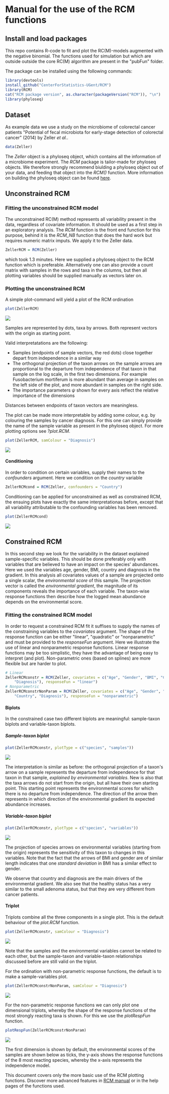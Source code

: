 
Manual for the use of the RCM functions
=======================================

Install and load packages
-------------------------

This repo contains R-code to fit and plot the RC(M)-models augmented with the negative binomial. The functions used for simulation but which are outside outside the core RC(M) algorithm are present in the "pubFun" folder.

The package can be installed using the following commands:

``` r
library(devtools)
install_github("CenterForStatistics-UGent/RCM")
library(RCM)
cat("RCM package version", as.character(packageVersion("RCM")), "\n")
library(phyloseq)
```

Dataset
-------

As example data we use a study on the microbiome of colorectal cancer patients "Potential of fecal microbiota for early-stage detection of colorectal cancer" (2014) by Zeller *et al.*.

``` r
data(Zeller)
```

The *Zeller* object is a phyloseq object, which contains all the information of a microbiome experiment. The *RCM* package is tailor-made for phyloseq objects. We therefore strongly recommend biulding a phyloseq object out of your data, and feeding that object into the *RCM()* function. More information on building the phyloseq object can be found [here](http://joey711.github.io/phyloseq/import-data.html).

Unconstrained RCM
-----------------

### Fitting the unconstrained RCM model

The unconstrained RC(M) method represents all variability present in the data, regardless of covariate information. It should be used as a first step in an exploratory analysis. The *RCM* function is the front end function for this purpose, behind it is the *RCM\_NB* function that does the hard work but requires numeric matrix imputs. We apply it to the Zeller data.

``` r
ZellerRCM = RCM(Zeller)
```

which took 1.3 minutes. Here we supplied a phyloseq object to the RCM function which is preferable. Alternatively one can also provide a count matrix with samples in the rows and taxa in the columns, but then all plotting variables should be supplied manually as vectors later on.

### Plotting the unconstrained RCM

A simple plot-command will yield a plot of the RCM ordination

``` r
plot(ZellerRCM)
```

![](README_figs/README-plotUnconstrainedRCMall-1.png)

Samples are represented by dots, taxa by arrows. Both represent vectors with the origin as starting point.

Valid interpretatations are the following:

-   Samples (endpoints of sample vectors, the red dots) close together depart from independence in a similar way
-   The orthogonal projection of the taxon arrows on the sample arrows are proportional to the departure from independence of that taxon in that sample on the log scale, in the first two dimensions. For example Fusobacterium mortiferum is more abundant than average in samples on the left side of the plot, and more abundant in samples on the right side.
-   The importance parameters *ψ* shown for every axis reflect the relative importance of the dimensions

Distances between endpoints of taxon vectors are meaningless.

The plot can be made more interpretable by adding some colour, e.g. by colouring the samples by cancer diagnosis. For this one can simply provide the name of the sample variable as present in the phyloseq object. For more plotting options see *?plot.RCM*.

``` r
plot(ZellerRCM, samColour = "Diagnosis")
```

![](README_figs/README-plotUnconstrainedRCMallColour-1.png)

#### Conditioning

In order to condition on certain variables, supply their names to the *confounders* argument. Here we condition on the *country* variable

``` r
ZellerRCMcond = RCM(Zeller, confounders = "Country")
```

Conditioning can be applied for unconstrained as well as constrained RCM, the ensuing plots have exactly the same interpretationas before, except that all variability attributable to the confounding variables has been removed.

``` r
plot(ZellerRCMcond)
```

![](README_figs/README-plotCond-1.png)

Constrained RCM
---------------

In this second step we look for the variability in the dataset explained sample-specific variables. This should be done preferably only with variables that are believed to have an impact on the species' abundances. Here we used the variables age, gender, BMI, country and diagnosis in the gradient. In this analysis all covariates values of a sample are projected onto a single scalar, the *environmental score* of this sample. The projection vector is called the *environmental gradient*, the magnitude of its components reveals the importance of each variable. The taxon-wise response functions then describe how the logged mean abundance depends on the environmental score.

### Fitting the constrained RCM model

In order to request a constrained RCM fit it suffises to supply the names of the constraining variables to the *covariates* argument. The shape of the response function can be either "linear", "quadratic" or "nonparametric" and must be provided to the *responseFun* argument. Here we illustrate the use of linear and nonparametric response functions. Linear response functions may be too simplistic, they have the advantage of being easy to interpret (and plot). Non-parametric ones (based on splines) are more flexible but are harder to plot.

``` r
# Linear
ZellerRCMconstr = RCM(Zeller, covariates = c("Age", "Gender", "BMI", "Country", 
    "Diagnosis"), responseFun = "linear")
# Nonparametric
ZellerRCMconstrNonParam = RCM(Zeller, covariates = c("Age", "Gender", "BMI", 
    "Country", "Diagnosis"), responseFun = "nonparametric")
```

#### Biplots

In the constrained case two different biplots are meaningful: sample-taxon biplots and variable-taxon biplots.

##### Sample-taxon biplot

``` r
plot(ZellerRCMconstr, plotType = c("species", "samples"))
```

![](README_figs/README-plotlin2cor-1.png)

The interpretation is similar as before: the orthogonal projection of a taxon's arrow on a sample represents the departure from independence for that taxon in that sample, *explained by environmental variables*. New is also that the taxa arrows do not start from the origin, but all have their own starting point. This starting point represents the environmental scores for which there is no departure from independence. The direction of the arrow then represents in which direction of the environmental gradient its expected abundance increases.

##### Variable-taxon biplot

``` r
plot(ZellerRCMconstr, plotType = c("species", "variables"))
```

![](README_figs/README-plotlin3-1.png)

The projection of species arrows on environmental variables (starting from the origin) represents the sensitivity of this taxon to changes in this variables. Note that the fact that the arrows of BMI and gender are of similar length indicates that one *standard deviation* in BMI has a similar effect to gender.

We observe that country and diagnosis are the main drivers of the environmental gradient. We also see that the healthy status has a very similar to the small adenoma status, but that they are very different from cancer patients.

#### Triplot

Triplots combine all the three components in a single plot. This is the default behaviour of the *plot.RCM* function.

``` r
plot(ZellerRCMconstr, samColour = "Diagnosis")
```

![](README_figs/README-plotlin3Triplot-1.png)

Note that the samples and the environmental variables cannot be related to each other, but the sample-taxon and variable-taxon relationships discussed before are still valid on the triplot.

For the ordination with non-parametric response functions, the default is to make a sample-variables plot.

``` r
plot(ZellerRCMconstrNonParam, samColour = "Diagnosis")
```

![](README_figs/README-plotNP3Biplot-1.png)

For the non-parametric response functions we can only plot one dimensional triplots, whereby the shape of the response functions of the most strongly reacting taxa is shown. For this we use the *plotRespFun* function.

``` r
plotRespFun(ZellerRCMconstrNonParam)
```

![](README_figs/README-plotNPTriplot-1.png)

The first dimension is shown by default, the environmental scores of the samples are shown below as ticks, the y-axis shows the response functions of the 8 most reacting species, whereby the x-axis represents the independence model.

This document covers only the more basic use of the RCM plotting functions. Discover more advanced features in [RCM manual](http://http://users.ugent.be/~shawinke/RCMmanual) or in the help pages of the functions used.
